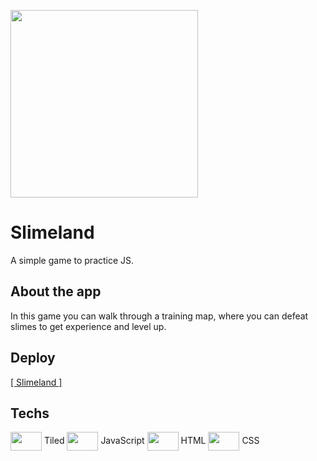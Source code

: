 <img src="https://cdn.discordapp.com/attachments/387391441397350411/996955085013799043/unknown.png" height="300px"></img>

# Slimeland
A simple game to practice JS.

## About the app
In this game you can walk through a training map, where you can defeat slimes to get experience and level up.

## Deploy
<a href="https://danielpqb.github.io/my-first-web-game/" target="_blank">[ Slimeland ]</a>

## Techs
<span><img src="https://dl.flathub.org/repo/appstream/x86_64/icons/128x128/org.mapeditor.Tiled.png" width="50px" height="30px" align="center" object-fit="contain"/> Tiled<span>
<span><img src="https://raw.githubusercontent.com/danielcranney/readme-generator/main/public/icons/skills/javascript-colored.svg" width="50px" height="30px" align="center"/> JavaScript<span>
<span><img src="https://raw.githubusercontent.com/danielcranney/readme-generator/main/public/icons/skills/html5-colored.svg" width="50px" height="30px" align="center"/> HTML<span>
<span><img src="https://raw.githubusercontent.com/danielcranney/readme-generator/main/public/icons/skills/css3-colored.svg" width="50px" height="30px" align="center"/> CSS<span>
